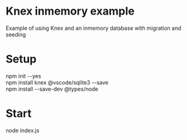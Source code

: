 # Knex inmemory example
Example of using Knex and an inmemory database with migration and seeding

# Setup
npm init --yes  
npm install knex @vscode/sqlite3 --save  
npm install --save-dev @types/node  

# Start
node index.js
